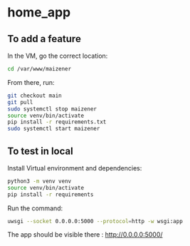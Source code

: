 # home_app

## To add a feature

In the VM, go the correct location:

```bash
cd /var/www/maizener
```

From there, run:

```bash
git checkout main
git pull
sudo systemctl stop maizener
source venv/bin/activate
pip install -r requirements.txt
sudo systemctl start maizener
```

## To test in local

Install Virtual environment and dependencies:

```bash
python3 -m venv venv
source venv/bin/activate
pip install -r requirements
```

Run the command:

```bash
uwsgi --socket 0.0.0.0:5000 --protocol=http -w wsgi:app
```

The app should be visible there : <http://0.0.0.0:5000/>
